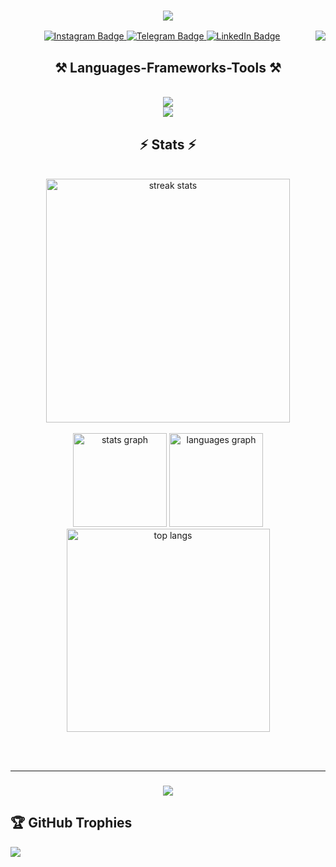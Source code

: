 <h3 align="center">
    <img src="https://readme-typing-svg.herokuapp.com/?font=Righteous&size=25&center=true&vCenter=true&width=500&height=70&duration=4000&lines=Hi+my+name+is;+Hayotillo;+and+I'm+.net+developer!">
</h3>
<img align="right" src="https://visitor-badge.laobi.icu/badge?page_id=tursunboev.tursunboev.issue.1" />

<!--
**tursunboev/tursunboev** is a ✨ _special_ ✨ repository because its `README.md` (this file) appears on your GitHub profile.

Here are some ideas to get you started:

- 🔭 I’m currently working on ...
- 🌱 I’m currently learning ...
- 👯 I’m looking to collaborate on ...
- 🤔 I’m looking for help with ...
- 💬 Ask me about ...
- 📫 How to reach me: ...
- 😄 Pronouns: ...
- ⚡ Fun fact: ...
-->

<div align="center">
  <div id="badges">
    <a href="https://www.instagram.com/tursunboev_0227/">
      <img src="https://img.shields.io/badge/Instagram-purple?style=for-the-badge&logo=instagram&logoColor=white" alt="Instagram Badge"/>
    </a> 
    <a href="https://t.me/hayotilla_tursunbaev">
      <img src="https://img.shields.io/badge/Telegram-blue?style=for-the-badge&logo=telegram&logoColor=white" alt="Telegram Badge"/>
    </a>
    <a href="https://www.linkedin.com/in/tursunboev?utm_source=share&utm_campaign=share_via&utm_content=profile&utm_medium=android_app">
      <img src="https://img.shields.io/badge/LinkedIn-blue?style=for-the-badge&logo=linkedin&logoColor=white" alt="LinkedIn Badge"/>
    </a>
  </div>
</div>

<h2 align="center">⚒ Languages-Frameworks-Tools ⚒</h2>
<br/>
<div align="center">
    <img src="https://skillicons.dev/icons?i=git,github,postgresql,python,cpp,c,dotnet" /><br>
    <img src="https://skillicons.dev/icons?i=dapper,vscode,linkedin,mysql,cs,visualstudio,mongodb" /><br>
</div>

<h2 align="center">⚡️ Stats ⚡️</h2>
<br>
<div align="center">
  <img width="390" src="https://streak-stats.demolab.com/?user=Tursunboev0227&count_private=true&theme=react&border_radius=10" alt="streak stats"/>
  
  <br/>
 <br/>
  <div align="center">
  <img src="https://github-readme-stats.vercel.app/api?username=Akramjon009&hide_title=false&hide_rank=false&show_icons=true&include_all_commits=true&count_private=true&disable_animations=false&theme=dracula&locale=en&hide_border=false&order=1" height="150" alt="stats graph"  />
  <img src="https://github-readme-stats.vercel.app/api/top-langs?username=Akramjon009&locale=en&hide_title=false&layout=compact&card_width=320&langs_count=5&theme=dracula&hide_border=false&order=2" height="150" alt="languages graph"  />
</div>
  <img width="325" align="center" src="https://github-readme-stats.vercel.app/api/top-langs/?username=Tursunboev0227&hide=HTML&langs_count=8&layout=compact&theme=react&border_radius=10&size_weight=0.5&count_weight=0.5&exclude_repo=github-readme-stats" alt="top langs" />
</div>
  
<br/><br/>
<hr/>

<h3 align="center">
    <img src="https://readme-typing-svg.herokuapp.com/?font=Righteous&size=25&center=true&vCenter=true&width=500&height=70&duration=4000&lines=Thanks+for+visiting!+✌️;+Shoot+me+a+message;+on+telegram+,+instagram+and+linkedin!;I'm+always+down+to+collab+!">
</h3>

## 🏆 GitHub Trophies
![](https://github-profile-trophy.vercel.app/?username=Tursunboev0227&theme=radical&no-frame=true&no-bg=true&margin-w=4)

